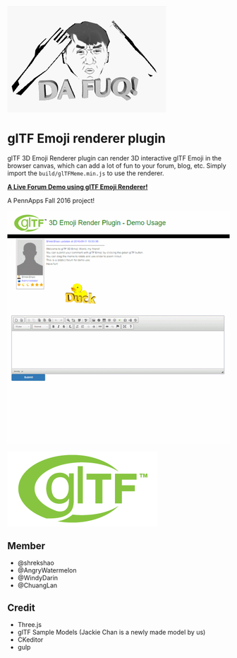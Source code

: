 ![](img/jackieChan.gif)

glTF Emoji renderer plugin
=====

glTF 3D Emoji Renderer plugin can render 3D interactive glTF Emoji in the browser canvas, 
which can add a lot of fun to your forum, blog, etc. Simply import the `build/glTFMeme.min.js` to use the renderer. 

[**A Live Forum Demo using glTF Emoji Renderer!**](https://shrekshao.github.io/gltf-emoji/src/renderer/a)

A PennApps Fall 2016 project!

![](img/demo.gif)


![gltf-logo](https://github.com/KhronosGroup/glTF/raw/master/specification/figures/gltf.png)

## Member
* @shrekshao
* @AngryWatermelon
* @WindyDarin
* @ChuangLan


## Credit

* Three.js
* glTF Sample Models (Jackie Chan is a newly made model by us)
* CKeditor
* gulp